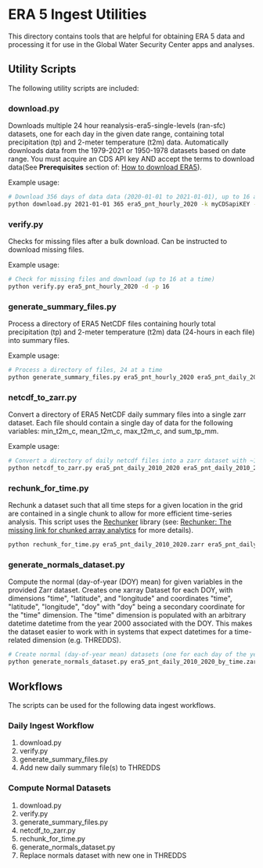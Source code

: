 # ERA 5 Ingest Utilities

This directory contains tools that are helpful for obtaining ERA 5 data and processing it for use in the Global Water Security Center apps and analyses.

## Utility Scripts

The following utility scripts are included:

### download.py

Downloads multiple 24 hour reanalysis-era5-single-levels (ran-sfc) datasets, one for each day in the given date range, containing total precipitation (tp) and 2-meter temperature (t2m) data. Automatically downloads data from the 1979-2021 or 1950-1978 datasets based on date range. You must acquire an CDS API key AND accept the terms to download data(See **Prerequisites** section of: [How to download ERA5](https://confluence.ecmwf.int/display/CKB/How+to+download+ERA5)).

Example usage:

```bash
# Download 356 days of data data (2020-01-01 to 2021-01-01), up to 16 at a time
python download.py 2021-01-01 365 era5_pnt_hourly_2020 -k myCDSapiKEY -p 16
```

### verify.py

Checks for missing files after a bulk download. Can be instructed to download missing files.

Example usage:

```bash
# Check for missing files and download (up to 16 at a time)
python verify.py era5_pnt_hourly_2020 -d -p 16
```

### generate_summary_files.py

Process a directory of ERA5 NetCDF files containing hourly total precipitation (tp) and 2-meter temperature (t2m) data (24-hours in each file) into summary files.

Example usage:

```bash
# Process a directory of files, 24 at a time
python generate_summary_files.py era5_pnt_hourly_2020 era5_pnt_daily_2020 -p 24
```

### netcdf_to_zarr.py

Convert a directory of ERA5 NetCDF daily summary files into a single zarr dataset. Each file should contain a single day of data for the following variables: min_t2m_c, mean_t2m_c, max_t2m_c, and sum_tp_mm.

Example usage:

```bash
# Convert a directory of daily netcdf files into a zarr dataset with ~150 MB chunks
python netcdf_to_zarr.py era5_pnt_daily_2010_2020 era5_pnt_daily_2010_2020.zarr -s 134200000
```

### rechunk_for_time.py

Rechunk a dataset such that all time steps for a given location in the grid are contained in a single chunk to allow for more efficient time-series analysis. This script uses the [Rechunker](https://rechunker.readthedocs.io/en/latest/) library (see: [Rechunker: The missing link for chunked array analytics](https://medium.com/pangeo/rechunker-the-missing-link-for-chunked-array-analytics-5b2359e9dc11) for more details).

```bash
python rechunk_for_time.py era5_pnt_daily_2010_2020.zarr era5_pnt_daily_2010_2020_time_chunks.zarr temp.zarr 500MB
```

### generate_normals_dataset.py

Compute the normal (day-of-year (DOY) mean) for given variables in the provided Zarr dataset. Creates one xarray Dataset for each DOY, with dimensions "time", "latitude", and "longitude" and coordinates "time", "latitude", "longitude", "doy" with "doy" being a secondary coordinate for the "time" dimension. The "time" dimension is populated with an arbitrary datetime datetime from the year 2000 associated with the DOY. This makes the dataset easier to work with in systems that expect datetimes for a time-related dimension (e.g. THREDDS).

```bash
# Create normal (day-of-year mean) datasets (one for each day of the year) for all data contained in the zarr
python generate_normals_dataset.py era5_pnt_daily_2010_2020_by_time.zarr era5_normal_pnt_2010_2020  -v mean_t2m_c sum_tp_mm
```


## Workflows

The scripts can be used for the following data ingest workflows.

### Daily Ingest Workflow

1. download.py
1. verify.py
1. generate_summary_files.py
1. Add new daily summary file(s) to THREDDS

### Compute Normal Datasets

1. download.py
1. verify.py
1. generate_summary_files.py
1. netcdf_to_zarr.py
1. rechunk_for_time.py
1. generate_normals_dataset.py
1. Replace normals dataset with new one in THREDDS